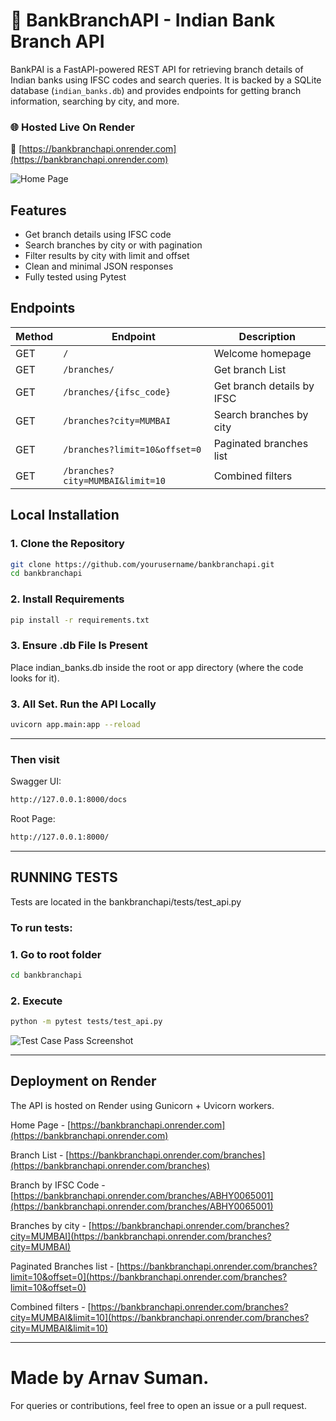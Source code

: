 # 🏦 BankBranchAPI - Indian Bank Branch API

BankPAI is a FastAPI-powered REST API for retrieving branch details of Indian banks using IFSC codes and search queries. It is backed by a SQLite database (`indian_banks.db`) and provides endpoints for getting branch information, searching by city, and more.

### 🌐 Hosted Live On Render
🔗 [https://bankbranchapi.onrender.com](https://bankbranchapi.onrender.com)

![ Home Page ](https://drive.google.com/uc?export=view&id=1NER6zbp0UkloKCv38LWbOuxpoPQc-VoT) 

## Features

- Get branch details using IFSC code
- Search branches by city or with pagination
- Filter results by city with limit and offset
- Clean and minimal JSON responses
- Fully tested using Pytest

## Endpoints

| Method | Endpoint                          | Description                         |
|--------|-----------------------------------|-------------------------------------|
| GET    | `/`                               | Welcome homepage                    |
| GET    | `/branches/`                      | Get branch List                     |
| GET    | `/branches/{ifsc_code}`           | Get branch details by IFSC          |
| GET    | `/branches?city=MUMBAI`           | Search branches by city             |
| GET    | `/branches?limit=10&offset=0`     | Paginated branches list             |
| GET    | `/branches?city=MUMBAI&limit=10`  | Combined filters                    |


##  Local Installation

### 1. Clone the Repository

```bash
git clone https://github.com/yourusername/bankbranchapi.git
cd bankbranchapi
```
### 2.  Install Requirements
```bash
pip install -r requirements.txt
```
### 3. Ensure .db File Is Present

Place indian_banks.db inside the root or app directory (where the code looks for it).

### 3. All Set. Run the API Locally
```bash
uvicorn app.main:app --reload
```
---

### Then visit 

Swagger UI:
```bash
http://127.0.0.1:8000/docs
```
Root Page: 
```bash
http://127.0.0.1:8000/ 
```

---

## RUNNING TESTS
Tests are located in the bankbranchapi/tests/test_api.py

### To run tests:

### 1. Go to root folder 

```bash
cd bankbranchapi
```
### 2. Execute

```bash
python -m pytest tests/test_api.py
```

![Test Case Pass Screenshot](https://drive.google.com/uc?export=view&id=1naKnCqSXDDx_dX82YCosqelHYRFSZjRF)

---
## Deployment on Render

The API is hosted on Render using Gunicorn + Uvicorn workers.

Home Page - [https://bankbranchapi.onrender.com](https://bankbranchapi.onrender.com)

Branch List - [https://bankbranchapi.onrender.com/branches](https://bankbranchapi.onrender.com/branches)

Branch  by IFSC Code - [https://bankbranchapi.onrender.com/branches/ABHY0065001](https://bankbranchapi.onrender.com/branches/ABHY0065001)

Branches by city - [https://bankbranchapi.onrender.com/branches?city=MUMBAI](https://bankbranchapi.onrender.com/branches?city=MUMBAI)

Paginated Branches list - [https://bankbranchapi.onrender.com/branches?limit=10&offset=0](https://bankbranchapi.onrender.com/branches?limit=10&offset=0)

Combined filters - [https://bankbranchapi.onrender.com/branches?city=MUMBAI&limit=10](https://bankbranchapi.onrender.com/branches?city=MUMBAI&limit=10)

---
# Made by Arnav Suman.
For queries or contributions, feel free to open an issue or a pull request.
